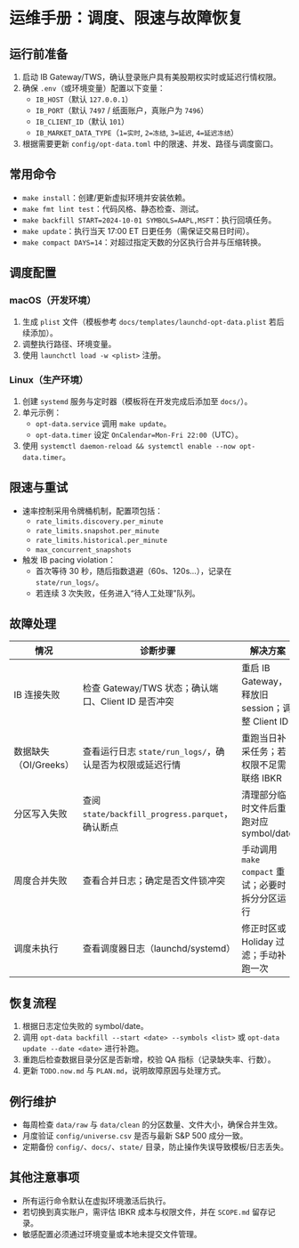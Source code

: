 # 运维手册：调度、限速与故障恢复

## 运行前准备
1. 启动 IB Gateway/TWS，确认登录账户具有美股期权实时或延迟行情权限。
2. 确保 `.env`（或环境变量）配置以下变量：
   - `IB_HOST`（默认 `127.0.0.1`）
   - `IB_PORT`（默认 `7497` / 纸面账户，真账户为 `7496`）
   - `IB_CLIENT_ID`（默认 `101`）
   - `IB_MARKET_DATA_TYPE`（`1=实时`, `2=冻结`, `3=延迟`, `4=延迟冻结`）
3. 根据需要更新 `config/opt-data.toml` 中的限速、并发、路径与调度窗口。

## 常用命令
- `make install`：创建/更新虚拟环境并安装依赖。
- `make fmt lint test`：代码风格、静态检查、测试。
- `make backfill START=2024-10-01 SYMBOLS=AAPL,MSFT`：执行回填任务。
- `make update`：执行当天 17:00 ET 日更任务（需保证交易日时间）。
- `make compact DAYS=14`：对超过指定天数的分区执行合并与压缩转换。

## 调度配置
### macOS（开发环境）
1. 生成 `plist` 文件（模板参考 `docs/templates/launchd-opt-data.plist` 若后续添加）。
2. 调整执行路径、环境变量。
3. 使用 `launchctl load -w <plist>` 注册。

### Linux（生产环境）
1. 创建 `systemd` 服务与定时器（模板将在开发完成后添加至 `docs/`）。
2. 单元示例：
   - `opt-data.service` 调用 `make update`。
   - `opt-data.timer` 设定 `OnCalendar=Mon-Fri 22:00`（UTC）。
3. 使用 `systemctl daemon-reload && systemctl enable --now opt-data.timer`。

## 限速与重试
- 速率控制采用令牌桶机制，配置项包括：
  - `rate_limits.discovery.per_minute`
  - `rate_limits.snapshot.per_minute`
  - `rate_limits.historical.per_minute`
  - `max_concurrent_snapshots`
- 触发 IB pacing violation：
  - 首次等待 30 秒，随后指数退避（60s、120s...），记录在 `state/run_logs/`。
  - 若连续 3 次失败，任务进入“待人工处理”队列。

## 故障处理
| 情况 | 诊断步骤 | 解决方案 |
| --- | --- | --- |
| IB 连接失败 | 检查 Gateway/TWS 状态；确认端口、Client ID 是否冲突 | 重启 IB Gateway，释放旧 session；调整 Client ID |
| 数据缺失（OI/Greeks） | 查看运行日志 `state/run_logs/`，确认是否为权限或延迟行情 | 重跑当日补采任务；若权限不足需联络 IBKR |
| 分区写入失败 | 查阅 `state/backfill_progress.parquet`，确认断点 | 清理部分临时文件后重跑对应 symbol/date |
| 周度合并失败 | 查看合并日志；确定是否文件锁冲突 | 手动调用 `make compact` 重试；必要时拆分分区运行 |
| 调度未执行 | 查看调度器日志（launchd/systemd） | 修正时区或 Holiday 过滤；手动补跑一次 |

## 恢复流程
1. 根据日志定位失败的 symbol/date。
2. 调用 `opt-data backfill --start <date> --symbols <list>` 或 `opt-data update --date <date>` 进行补跑。
3. 重跑后检查数据目录分区是否新增，校验 QA 指标（记录缺失率、行数）。
4. 更新 `TODO.now.md` 与 `PLAN.md`，说明故障原因与处理方式。

## 例行维护
- 每周检查 `data/raw` 与 `data/clean` 的分区数量、文件大小，确保合并生效。
- 月度验证 `config/universe.csv` 是否与最新 S&P 500 成分一致。
- 定期备份 `config/`、`docs/`、`state/` 目录，防止操作失误导致模板/日志丢失。

## 其他注意事项
- 所有运行命令默认在虚拟环境激活后执行。
- 若切换到真实账户，需评估 IBKR 成本与权限文件，并在 `SCOPE.md` 留存记录。
- 敏感配置必须通过环境变量或本地未提交文件管理。
